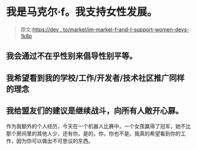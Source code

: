 # 我是马克尔·f。我支持女性发展。

> 原文:[https://dev . to/markel/im-markel-f-and-I-support-women-devs-1k8p](https://dev.to/markel/im-markel-f-and-i-support-women-devs-1k8p)

## [](#i-will-advocate-for-gender-equality-by-not-caring-about-the-gender)我会通过不在乎性别来倡导性别平等。

## [](#i-hope-to-see-my-schoolworkdevelopertech-community-promote-the-same-ideas)我希望看到我的学校/工作/开发者/技术社区推广同样的理念

## 我给盟友们的建议是继续战斗，向所有人敞开心扉。

作为我额外的个人经历，今天在一个机器人比赛中，一个女孩赢得了冠军，她不比那个房间里的其他人少，还有你，是的，你，你也不是。我真的希望看到你的工作，因为你可以做出不可思议的东西。